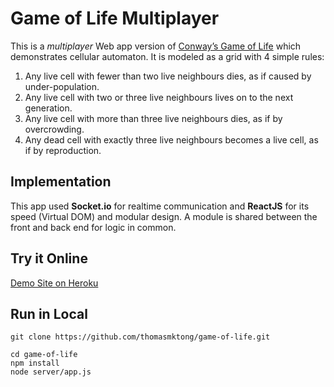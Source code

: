 # Game of Life Multiplayer

This is a *multiplayer* Web app version of [Conway’s Game of Life](https://en.wikipedia.org/wiki/Conway's_Game_of_Life) which demonstrates cellular automaton. It is modeled as a grid with 4 simple rules:

1. Any live cell with fewer than two live neighbours dies, as if caused by under-population.
2. Any live cell with two or three live neighbours lives on to the next generation.
3. Any live cell with more than three live neighbours dies, as if by overcrowding.
4. Any dead cell with exactly three live neighbours becomes a live cell, as if by reproduction.

## Implementation

This app used **Socket.io** for realtime communication and **ReactJS** for its speed (Virtual DOM) and modular design. A module is shared between the front and back end for logic in common.

## Try it Online

[Demo Site on Heroku](https://sleepy-lowlands-62986.herokuapp.com/)

## Run in Local

```
git clone https://github.com/thomasmktong/game-of-life.git

cd game-of-life
npm install
node server/app.js
```
